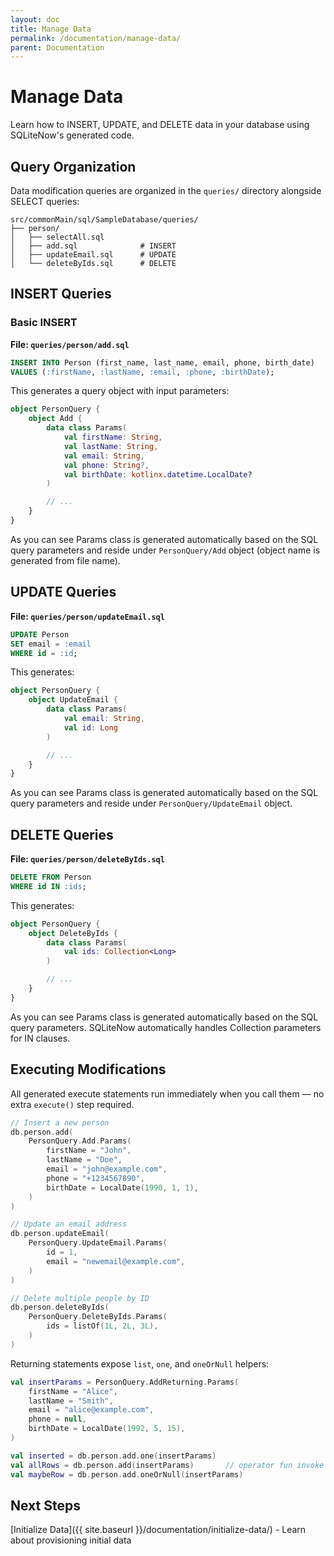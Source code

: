 ```yaml
---
layout: doc
title: Manage Data
permalink: /documentation/manage-data/
parent: Documentation
---
```


# Manage Data

Learn how to INSERT, UPDATE, and DELETE data in your database using SQLiteNow's generated code.

## Query Organization

Data modification queries are organized in the `queries/` directory alongside SELECT queries:

```
src/commonMain/sql/SampleDatabase/queries/
├── person/
│   ├── selectAll.sql
│   ├── add.sql              # INSERT
│   ├── updateEmail.sql      # UPDATE
│   └── deleteByIds.sql      # DELETE
```

## INSERT Queries

### Basic INSERT

**File: `queries/person/add.sql`**

```sql
INSERT INTO Person (first_name, last_name, email, phone, birth_date)
VALUES (:firstName, :lastName, :email, :phone, :birthDate);
```

This generates a query object with input parameters:

```kotlin
object PersonQuery {
    object Add {
        data class Params(
            val firstName: String,
            val lastName: String,
            val email: String,
            val phone: String?,
            val birthDate: kotlinx.datetime.LocalDate?
        )

        // ...
    }
}
```

As you can see Params class is generated automatically based on the SQL query parameters
and reside under `PersonQuery/Add` object (object name is generated from file name).


## UPDATE Queries

**File: `queries/person/updateEmail.sql`**

```sql
UPDATE Person
SET email = :email
WHERE id = :id;
```

This generates:

```kotlin
object PersonQuery {
    object UpdateEmail {
        data class Params(
            val email: String,
            val id: Long
        )

        // ...
    }
}
```

As you can see Params class is generated automatically based on the SQL query parameters
and reside under `PersonQuery/UpdateEmail` object.

## DELETE Queries

**File: `queries/person/deleteByIds.sql`**

```sql
DELETE FROM Person
WHERE id IN :ids;
```

This generates:

```kotlin
object PersonQuery {
    object DeleteByIds {
        data class Params(
            val ids: Collection<Long>
        )

        // ...
    }
}
```

As you can see Params class is generated automatically based on the SQL query parameters.
SQLiteNow automatically handles Collection parameters for IN clauses.

## Executing Modifications

All generated execute statements run immediately when you call them — no extra `execute()` step required.

```kotlin
// Insert a new person
db.person.add(
    PersonQuery.Add.Params(
        firstName = "John",
        lastName = "Doe",
        email = "john@example.com",
        phone = "+1234567890",
        birthDate = LocalDate(1990, 1, 1),
    )
)
```

```kotlin
// Update an email address
db.person.updateEmail(
    PersonQuery.UpdateEmail.Params(
        id = 1,
        email = "newemail@example.com",
    )
)
```

```kotlin
// Delete multiple people by ID
db.person.deleteByIds(
    PersonQuery.DeleteByIds.Params(
        ids = listOf(1L, 2L, 3L),
    )
)
```

Returning statements expose `list`, `one`, and `oneOrNull` helpers:

```kotlin
val insertParams = PersonQuery.AddReturning.Params(
    firstName = "Alice",
    lastName = "Smith",
    email = "alice@example.com",
    phone = null,
    birthDate = LocalDate(1992, 5, 15),
)

val inserted = db.person.add.one(insertParams)
val allRows = db.person.add(insertParams)       // operator fun invoke -> List
val maybeRow = db.person.add.oneOrNull(insertParams)
```

## Next Steps

[Initialize Data]({{ site.baseurl }}/documentation/initialize-data/) - Learn about provisioning initial data
